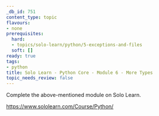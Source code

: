 ```yaml
---
_db_id: 751
content_type: topic
flavours:
- none
prerequisites:
  hard:
  - topics/solo-learn/python/5-exceptions-and-files
  soft: []
ready: true
tags:
- python
title: Solo Learn - Python Core - Module 6 - More Types
topic_needs_review: false
---
```


Complete the above-mentioned module on Solo Learn.

https://www.sololearn.com/Course/Python/